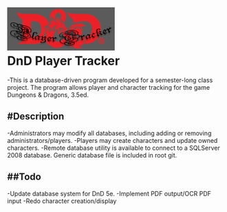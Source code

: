 ![alt text](https://github.com/NachoChef/Dungeons-Dragons-Player-Tracker/blob/dontfuckmeup/src/Resources/dndlogo.png "DNDPT logo")   
DnD Player Tracker
======
-This is a database-driven program developed for a semester-long class project. The program allows player and character tracking for the game Dungeons & Dragons, 3.5ed.

#Description
--------------
-Administrators may modify all databases, including adding or removing administrators/players. 
-Players may create characters and update owned characters. 
-Remote database utility is available to connect to a SQLServer 2008 database. Generic database file is included in root git.

##Todo
--------------
-Update database system for DnD 5e.
-Implement PDF output/OCR PDF input
-Redo character creation/display

